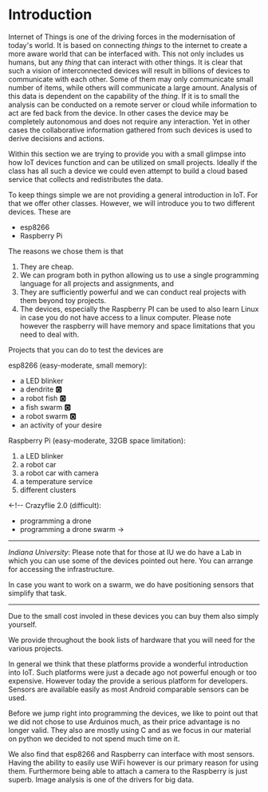 # Introduction

Internet of Things is one of the driving forces in the modernisation
of today's world. It is based on connecting *things* to the internet
to create a more aware world that can be interfaced with. This not
only includes us humans, but any *thing* that can interact with other
things.  It is clear that such a vision of interconnected devices will
result in billions of devices to communicate with each other. Some of
them may only communicate small number of items, while others will
communicate a large amount. Analysis of this data is dependent on the
capability of the *thing*. If it is to small the analysis can be
conducted on a remote server or cloud while information to act are fed
back from the device.  In other cases the device may be completely
autonomous and does not require any interaction. Yet in other cases
the collaborative information gathered from such devices is used to
derive decisions and actions.

Within this section we are trying to provide you with a small glimpse
into how IoT devices function and can be utilized on small projects.
Ideally if the class has all such a device we could even attempt to
build a cloud based service that collects and redistributes the data.

To keep things simple we are not providing a general introduction in
IoT. For that we offer other classes. However, we will introduce you to
two different devices. These are

* esp8266
* Raspberry Pi

The reasons we chose them is that

1.  They are cheap.
2.  We can program both in python allowing us to use a single
    programming language for all projects and assignments, and
3.  They are sufficiently powerful and we can conduct real projects with
    them beyond toy projects.
4.  The devices, especially the Raspberry PI can be used to also learn
    Linux in case you do not have access to a linux computer. Please
    note however the raspberry will have memory and space limitations
    that you need to deal with.

Projects that you can do to test the devices are

esp8266 (easy-moderate, small memory):

* a LED blinker
* a dendrite :o2:
* a robot fish :o2:
* a fish swarm :o2:
* a robot swarm :o2:
* an activity of your desire

Raspberry Pi (easy-moderate, 32GB space limitation):

1.  a LED blinker
2.  a robot car
3.  a robot car with camera
4.  a temperature service
5.  different clusters

<-!--
Crazyflie 2.0 (difficult):

* programming a drone
* programming a drone swarm
->

---

*Indiana University*: Please note that for those at IU we do have a
Lab in which you can use some of the devices pointed out here. You can
arrange for accessing the infrastructure.

In case you want to work on a swarm, we do have positioning sensors
that simplify that task.

---


Due to the small cost involed in these devices you can buy them
also simply yourself.

We provide throughout the book lists of hardware that you will need
for the various projects.


In general we think that these platforms provide a wonderful
introduction into IoT. Such platforms were
just a decade ago not powerful enough or too expensive. However today
the provide a serious platform for developers. Sensors are available
easily as most Android comparable sensors can be used.

Before we jump right into programming the devices, we like to point
out that we did not chose to use Arduinos much, as their price advantage is
no longer valid. They also are mostly using C and as we focus in our
material on python we decided to not spend much time on it.

We also find that esp8266 and Raspberry can interface
with most sensors. Having the ability to easily use WiFi however is
our primary reason for using them. Furthermore being able to attach a
camera to the Raspberry is just superb. Image analysis is one of
the drivers for big data.
